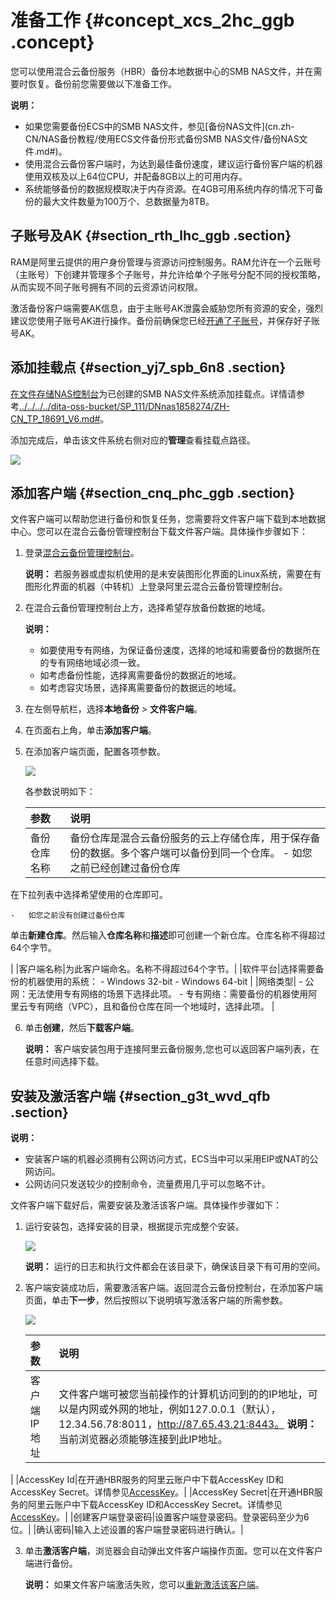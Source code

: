 # 准备工作 {#concept_xcs_2hc_ggb .concept}

您可以使用混合云备份服务（HBR）备份本地数据中心的SMB NAS文件，并在需要时恢复。备份前您需要做以下准备工作。

**说明：** 

-   如果您需要备份ECS中的SMB NAS文件，参见[备份NAS文件](cn.zh-CN/NAS备份教程/使用ECS文件备份形式备份SMB NAS文件/备份NAS文件.md#)。
-   使用混合云备份客户端时，为达到最佳备份速度，建议运行备份客户端的机器使用双核及以上64位CPU，并配备8GB以上的可用内存。
-   系统能够备份的数据规模取决于内存资源。在4GB可用系统内存的情况下可备份的最大文件数量为100万个、总数据量为8TB。

## 子账号及AK {#section_rth_lhc_ggb .section}

RAM是阿里云提供的用户身份管理与资源访问控制服务。RAM允许在一个云账号（主账号）下创建并管理多个子账号，并允许给单个子账号分配不同的授权策略，从而实现不同子账号拥有不同的云资源访问权限。

激活备份客户端需要AK信息，由于主账号AK泄露会威胁您所有资源的安全，强烈建议您使用子账号AK进行操作。备份前确保您已经[开通了子账号](../../../../cn.zh-CN/最佳实践/用户权限管理.md)，并保存好子账号AK。

## 添加挂载点 {#section_yj7_spb_6n8 .section}

[在文件存储NAS控制台](https://nas.console.aliyun.com)为已创建的SMB NAS文件系统添加挂载点。详情请参考[../../../../dita-oss-bucket/SP\_111/DNnas1858274/ZH-CN\_TP\_18691\_V6.md\#](../../../../cn.zh-CN/快速入门/容量型__性能型NAS/Windows系统.md#)。

添加完成后，单击该文件系统右侧对应的**管理**查看挂载点路径。

![](http://static-aliyun-doc.oss-cn-hangzhou.aliyuncs.com/assets/img/776352/156446637150654_zh-CN.png)

## 添加客户端 {#section_cnq_phc_ggb .section}

文件客户端可以帮助您进行备份和恢复任务，您需要将文件客户端下载到本地数据中心。您可以在混合云备份管理控制台下载文件客户端。具体操作步骤如下：

1.  登录[混合云备份管理控制台](https://hbr.console.aliyun.com)。

    **说明：** 若服务器或虚拟机使用的是未安装图形化界面的Linux系统，需要在有图形化界面的机器（中转机）上登录阿里云混合云备份管理控制台。

2.  在混合云备份管理控制台上方，选择希望存放备份数据的地域。

    **说明：** 

    -   如要使用专有网络，为保证备份速度，选择的地域和需要备份的数据所在的专有网络地域必须一致。
    -   如考虑备份性能，选择离需要备份的数据近的地域。
    -   如考虑容灾场景，选择离需要备份的数据远的地域。
3.  在左侧导航栏，选择**本地备份** \> **文件客户端**。
4.  在页面右上角，单击**添加客户端**。
5.  在添加客户端页面，配置各项参数。

    ![](http://static-aliyun-doc.oss-cn-hangzhou.aliyuncs.com/assets/img/790651/156446637150736_zh-CN.jpg)

    各参数说明如下：

    |参数|说明|
    |:-|:-|
    |备份仓库名称|备份仓库是混合云备份服务的云上存储仓库，用于保存备份的数据。多个客户端可以备份到同一个仓库。     -   如您之前已经创建过备份仓库

在下拉列表中选择希望使用的仓库即可。

    -   如您之前没有创建过备份仓库

单击**新建仓库**。然后输入**仓库名称**和**描述**即可创建一个新仓库。仓库名称不得超过64个字节。

 |
    |客户端名称|为此客户端命名。名称不得超过64个字节。|
    |软件平台|选择需要备份的机器使用的系统：     -   Windows 32-bit
    -   Windows 64-bit
 |
    |网络类型|     -   公网：无法使用专有网络的场景下选择此项。
    -   专有网络：需要备份的机器使用阿里云专有网络（VPC），且和备份仓库在同一个地域时，选择此项。
 |

6.  单击**创建**，然后**下载客户端**。

    **说明：** 客户端安装包用于连接阿里云备份服务,您也可以返回客户端列表，在任意时间选择下载。


## 安装及激活客户端 {#section_g3t_wvd_qfb .section}

**说明：** 

-   安装客户端的机器必须拥有公网访问方式，ECS当中可以采用EIP或NAT的公网访问。
-   公网访问只发送较少的控制命令，流量费用几乎可以忽略不计。

文件客户端下载好后，需要安装及激活该客户端。具体操作步骤如下：

1.  运行安装包，选择安装的目录，根据提示完成整个安装。

    ![](http://static-aliyun-doc.oss-cn-hangzhou.aliyuncs.com/assets/img/790651/156446637250748_zh-CN.png)

    **说明：** 运行的日志和执行文件都会在该目录下，确保该目录下有可用的空间。

2.  客户端安装成功后，需要激活客户端。返回混合云备份控制台，在添加客户端页面，单击**下一步**，然后按照以下说明填写激活客户端的所需参数。

    ![](http://static-aliyun-doc.oss-cn-hangzhou.aliyuncs.com/assets/img/790379/156446637250710_zh-CN.jpg)

    |参数|说明|
    |:-|:-|
    |客户端IP地址|文件客户端可被您当前操作的计算机访问到的的IP地址，可以是内网或外网的地址，例如127.0.0.1（默认），12.34.56.78:8011，http://87.65.43.21:8443。 **说明：** 当前浏览器必须能够连接到此IP地址。

 |
    |AccessKey Id|在开通HBR服务的阿里云账户中下载AccessKey ID和AccessKey Secret。详情参见[AccessKey](../../../../cn.zh-CN/常见问题/一般性问题/RAM用户如何获取AccessKey.md)。|
    |AccessKey Secret|在开通HBR服务的阿里云账户中下载AccessKey ID和AccessKey Secret。详情参见[AccessKey](../../../../cn.zh-CN/常见问题/一般性问题/RAM用户如何获取AccessKey.md)。|
    |创建客户端登录密码|设置客户端登录密码。登录密码至少为6位。|
    |确认密码|输入上述设置的客户端登录密码进行确认。|

3.  单击**激活客户端**，浏览器会自动弹出文件客户端操作页面。您可以在文件客户端进行备份。

    **说明：** 如果文件客户端激活失败，您可以[重新激活该客户端](../../../../cn.zh-CN/常见问题/本地备份相关问题/如何重新激活文件客户端.md)。


